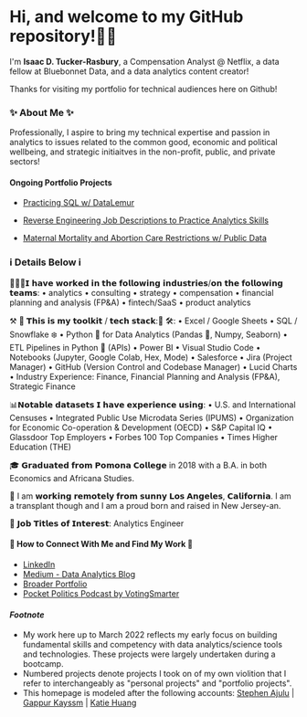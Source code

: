 # Hi, and welcome to my GitHub repository!👋🏾

I'm **Isaac D. Tucker-Rasbury**, a Compensation Analyst @ Netflix, a data fellow at Bluebonnet Data, and a data analytics content creator!

Thanks for visiting my portfolio for technical audiences here on Github!

### ✨ About Me ✨

Professionally, I aspire to bring my technical expertise and passion in analytics to issues related to the common good, economic and political wellbeing, and strategic initiaitves in the non-profit, public, and private sectors!

#### Ongoing Portfolio Projects
- [Practicing SQL w/ DataLemur](https://github.com/TuckerRasbury/01_SQLPractice_Datalemur_ITR)

- [Reverse Engineering Job Descriptions to Practice Analytics Skills](https://github.com/TuckerRasbury/04_ReverseEngineeringJobDescriptions)

- [Maternal Mortality and Abortion Care Restrictions w/ Public Data](https://github.com/TuckerRasbury/00_MaternalMortalityandAbortionRelatedStatistics)


### ℹ️  Details Below  ℹ️


👨🏾‍💼𝗜 𝗵𝗮𝘃𝗲 𝘄𝗼𝗿𝗸𝗲𝗱 𝗶𝗻 𝘁𝗵𝗲 𝗳𝗼𝗹𝗹𝗼𝘄𝗶𝗻𝗴 𝗶𝗻𝗱𝘂𝘀𝘁𝗿𝗶𝗲𝘀/𝗼𝗻 𝘁𝗵𝗲 𝗳𝗼𝗹𝗹𝗼𝘄𝗶𝗻𝗴 𝘁𝗲𝗮𝗺𝘀:
 • analytics
 • consulting
 • strategy
 • compensation
 • financial planning and analysis (FP&A)
 • fintech/SaaS
 • product analytics 

⚒️ 🧰 𝗧𝗵𝗶𝘀 𝗶𝘀 𝗺𝘆 𝘁𝗼𝗼𝗹𝗸𝗶𝘁 / 𝘁𝗲𝗰𝗵 𝘀𝘁𝗮𝗰𝗸:🧰 🛠:
 • Excel / Google Sheets
 • SQL / Snowflake ❄️ 
 • Python 🐍 for Data Analytics (Pandas 🐼, Numpy, Seaborn)
 • ETL Pipelines in Python 🐍 (APIs)
 • Power BI
 • Visual Studio Code
 • Notebooks (Jupyter, Google Colab, Hex, Mode)
 • Salesforce
 • Jira (Project Manager)
 • GitHub (Version Control and Codebase Manager)
 • Lucid Charts
 • Industry Experience: Finance, Financial Planning and Analysis (FP&A), Strategic Finance

 📊𝗡𝗼𝘁𝗮𝗯𝗹𝗲 𝗱𝗮𝘁𝗮𝘀𝗲𝘁𝘀 𝗜 𝗵𝗮𝘃𝗲 𝗲𝘅𝗽𝗲𝗿𝗶𝗲𝗻𝗰𝗲 𝘂𝘀𝗶𝗻𝗴:
 • U.S. and International Censuses 
 • Integrated Public Use Microdata Series (IPUMS)
 • Organization for Economic Co-operation & Development (OECD)
 • S&P Capital IQ
 • Glassdoor Top Employers
 • Forbes 100 Top Companies
 • Times Higher Education (THE)

🎓 𝗚𝗿𝗮𝗱𝘂𝗮𝘁𝗲𝗱 𝗳𝗿𝗼𝗺 𝗣𝗼𝗺𝗼𝗻𝗮 𝗖𝗼𝗹𝗹𝗲𝗴𝗲 in 2018 with a B.A. in both Economics and Africana Studies.

📌 I am 𝘄𝗼𝗿𝗸𝗶𝗻𝗴 𝗿𝗲𝗺𝗼𝘁𝗲𝗹𝘆 𝗳𝗿𝗼𝗺 𝘀𝘂𝗻𝗻𝘆 𝗟𝗼𝘀 𝗔𝗻𝗴𝗲𝗹𝗲𝘀, 𝗖𝗮𝗹𝗶𝗳𝗼𝗿𝗻𝗶𝗮. I am a transplant though and I am a proud born and raised in New Jersey-an.

💫 𝗝𝗼𝗯 𝗧𝗶𝘁𝗹𝗲𝘀 𝗼𝗳 𝗜𝗻𝘁𝗲𝗿𝗲𝘀𝘁: Analytics Engineer

#### 📕 How to Connect With Me and Find My Work 📕
- [LinkedIn](https://www.linkedin.com/in/tuckerrasbury/)
- [Medium - Data Analytics Blog](https://medium.com/@tuckerrasburyisaac)
- [Broader Portfolio](https://bio.site/ITR)
- [Pocket Politics Podcast by VotingSmarter](https://open.spotify.com/show/5nVS8055RpPGlE4LpqTsbZ)


#### _Footnote_
- My work here up to March 2022 reflects my early focus on building fundamental skills and competency with data analytics/science tools and technologies. These projects were largely undertaken during a bootcamp.
- Numbered projects denote projects I took on of my own violition that I refer to interchangeably as "personal projects" and "portfolio projects".
- This homepage is modeled after the following accounts: [Stephen Ajulu](https://github.com/stephenajulu/stephenajulu.git) | [Gappur Kayssm](https://javascript.plainenglish.io/how-to-create-an-awesome-github-profile-readme-a474d5b45645) | [Katie Huang](https://github.com/katiehuangx)

